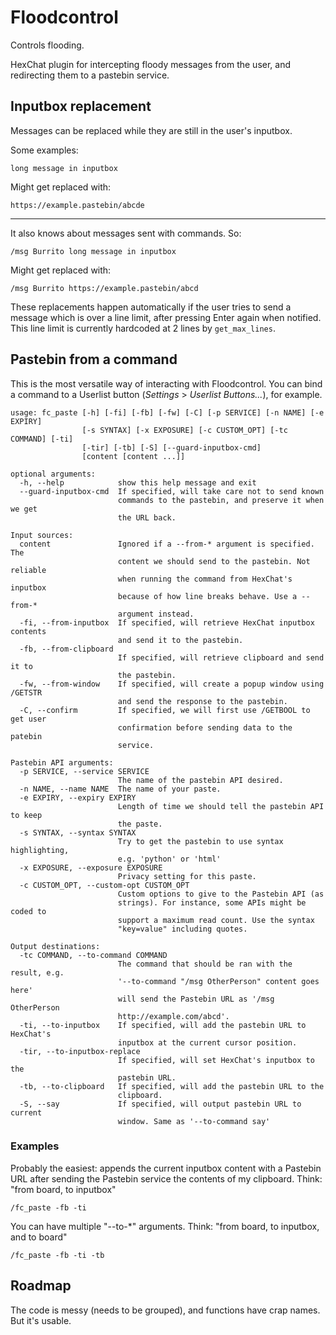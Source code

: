 # Floodcontrol

Controls flooding.

HexChat plugin for intercepting floody messages from the user, and redirecting them to a pastebin service.

## Inputbox replacement
Messages can be replaced while they are still in the user's inputbox.

Some examples:

```
long message in inputbox
```
Might get replaced with:
```
https://example.pastebin/abcde
```
-------
It also knows about messages sent with commands. So:
```
/msg Burrito long message in inputbox
```
Might get replaced with:
```
/msg Burrito https://example.pastebin/abcd
```

These replacements happen automatically if the user tries to send a message which is over a line limit, after pressing Enter again when notified. This line limit is currently hardcoded at 2 lines by ```get_max_lines```.

## Pastebin from a command

This is the most versatile way of interacting with Floodcontrol. You can bind a command to a Userlist button (*Settings* > *Userlist Buttons...*), for example.
```
usage: fc_paste [-h] [-fi] [-fb] [-fw] [-C] [-p SERVICE] [-n NAME] [-e EXPIRY]
                [-s SYNTAX] [-x EXPOSURE] [-c CUSTOM_OPT] [-tc COMMAND] [-ti]
                [-tir] [-tb] [-S] [--guard-inputbox-cmd]
                [content [content ...]]

optional arguments:
  -h, --help            show this help message and exit
  --guard-inputbox-cmd  If specified, will take care not to send known
                        commands to the pastebin, and preserve it when we get
                        the URL back.

Input sources:
  content               Ignored if a --from-* argument is specified. The
                        content we should send to the pastebin. Not reliable
                        when running the command from HexChat's inputbox
                        because of how line breaks behave. Use a --from-*
                        argument instead.
  -fi, --from-inputbox  If specified, will retrieve HexChat inputbox contents
                        and send it to the pastebin.
  -fb, --from-clipboard
                        If specified, will retrieve clipboard and send it to
                        the pastebin.
  -fw, --from-window    If specified, will create a popup window using /GETSTR
                        and send the response to the pastebin.
  -C, --confirm         If specified, we will first use /GETBOOL to get user
                        confirmation before sending data to the patebin
                        service.

Pastebin API arguments:
  -p SERVICE, --service SERVICE
                        The name of the pastebin API desired.
  -n NAME, --name NAME  The name of your paste.
  -e EXPIRY, --expiry EXPIRY
                        Length of time we should tell the pastebin API to keep
                        the paste.
  -s SYNTAX, --syntax SYNTAX
                        Try to get the pastebin to use syntax highlighting,
                        e.g. 'python' or 'html'
  -x EXPOSURE, --exposure EXPOSURE
                        Privacy setting for this paste.
  -c CUSTOM_OPT, --custom-opt CUSTOM_OPT
                        Custom options to give to the Pastebin API (as
                        strings). For instance, some APIs might be coded to
                        support a maximum read count. Use the syntax
                        "key=value" including quotes.

Output destinations:
  -tc COMMAND, --to-command COMMAND
                        The command that should be ran with the result, e.g.
                        '--to-command "/msg OtherPerson" content goes here'
                        will send the Pastebin URL as '/msg OtherPerson
                        http://example.com/abcd'.
  -ti, --to-inputbox    If specified, will add the pastebin URL to HexChat's
                        inputbox at the current cursor position.
  -tir, --to-inputbox-replace
                        If specified, will set HexChat's inputbox to the
                        pastebin URL.
  -tb, --to-clipboard   If specified, will add the pastebin URL to the
                        clipboard.
  -S, --say             If specified, will output pastebin URL to current
                        window. Same as '--to-command say'
```
### Examples

Probably the easiest: appends the current inputbox content with a Pastebin URL after sending the Pastebin service the contents of my clipboard.
Think: "from board, to inputbox"
```
/fc_paste -fb -ti
```

You can have multiple "--to-*" arguments. Think: "from board, to inputbox, and to board"
```
/fc_paste -fb -ti -tb
```

## Roadmap

The code is messy (needs to be grouped), and functions have crap names. But it's usable.
